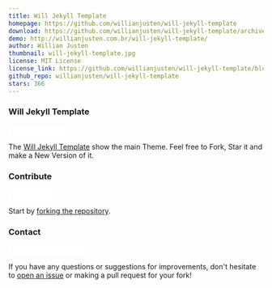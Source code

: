 ```yaml
---
title: Will Jekyll Template
homepage: https://github.com/willianjusten/will-jekyll-template
download: https://github.com/willianjusten/will-jekyll-template/archive/master.zip
demo: http://willianjusten.com.br/will-jekyll-template/
author: Willian Justen
thumbnail: will-jekyll-template.jpg
license: MIT License
license_link: https://github.com/willianjusten/will-jekyll-template/blob/master/LICENSE
github_repo: willianjusten/will-jekyll-template
stars: 366
---
```


### Will Jekyll Template

<iframe
src="//ghbtns.com/github-btn.html?user=willianjusten&repo=will-jekyll-template&type=watch&count=true&size=small"
allowtransparency="true" frameborder="0" scrolling="0" width="110px"
height="20px"></iframe>

The [Will Jekyll Template](https://github.com/willianjusten/will-jekyll-template/)
show the main Theme. Feel free to Fork, Star it and make a New Version
of it.

### Contribute

<iframe
src="//ghbtns.com/github-btn.html?user=willianjusten&repo=will-jekyll-template&type=fork&count=true&size=small"
allowtransparency="true" frameborder="0" scrolling="0" width="95px"
height="20px"></iframe>

Start by [forking the repository](https://github.com/willianjusten/will-jekyll-template/).

### Contact

<iframe
src="//ghbtns.com/github-btn.html?user=willianjusten&type=follow&count=true&size=small"
allowtransparency="true" frameborder="0" scrolling="0" width="156px"
height="20px"></iframe>

If you have any questions or suggestions for improvements, don't
hesitate to [open an issue](https://github.com/willianjusten/will-jekyll-template/issues)
or making a pull request for your fork!
